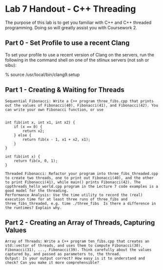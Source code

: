 # Lab 7 Handout - C++ Threading

The purpose of this lab is to get you familiar with C++ and C++ threaded programming. Doing so will greatly assist you with Coursework 2.

## Part 0 - Set Profile to use a recent Clang

To set your profile to use a recent version of Clang on the servers, run the following in the command shell on one of the stlinux servers (not ssh or sibu):

% source /usr/local/bin/clang9.setup

## Part 1 - Creating & Waiting for Threads

    Sequential Fibonacci: Write a C++ program three_fibs.cpp that prints out the values of Fibonacci(40), Fibonacci(41), and Fibonacci(42). You can write your own Fibonacci function, or use


    int fib(int x, int x1, int x2) {
        if (x == 0) {
            return x2;
        } else {
            return fib(x - 1, x1 + x2, x1);
        }
    }

    int fib(int x) {
        return fib(x, 0, 1);
    }

    Threaded Fibonacci: Refactor your program into three_fibs_threaded.cpp to create two threads, one to print out Fibonacci(40), and the other to print Fibonacci(41), while main() prints Fibonacci(42). The cppthreads_hello_world.cpp program in the Lecture 7 code examples is a good model for the threading.
    Performance Analysis: Use the time utility to record the (real) execution time for at least three runs of three_fibs and three_fibs_threaded, e.g. time ./three_fibs  Is there a difference in the runtimes? Explain why.

## Part 2 - Creating an Array of Threads, Capturing Values

    Array of Threads: Write a C++ program ten_fibs.cpp that creates an std::vector of threads, and uses them to compute Fibonacci(30), Fibonacci(31), ..., Fibonacci(39). Think carefully about the values captured by, and passed as parameters to, the thread.
    Output: Is your output correct? How easy is it to understand and check? Can you make it more comprehensible?